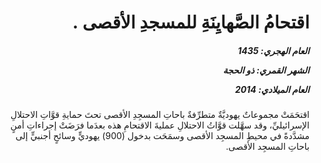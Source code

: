 <h1 dir="rtl">اقتحامُ الصَّهايِنَةِ للمسجدِ الأقصى .</h1>

<h5 dir="rtl">العام الهجري:  1435

الشهر القمري: ذو الحجة

العام الميلادي: 2014</h5>

<p dir="rtl">اقتحَمَتْ مجموعاتٌ يهوديَّةٌ متطرِّفةٌ باحاتِ المسجِدِ الأقصى تحتَ حمايةِ قوَّاتِ الاحتلالِ الإسرائيليِّ، وقد سهَّلت قوَّاتُ الاحتلالِ عمليةَ الاقتحامِ هذه بعدَما فرَضَتْ إجراءاتِ أمنٍ مشدَّدةً في محيطِ المسجِد الأقصى وسمَحَت بدخول (900) يهوديٍّ وسائحٍ أجنبيٍّ إلى باحاتِ المسجِد الأقصى.</p></br>
